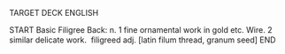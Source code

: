TARGET DECK
ENGLISH

START
Basic
Filigree
Back: n. 1 fine ornamental work in gold etc. Wire. 2 similar delicate work.  filigreed adj. [latin filum thread, granum seed]
END
